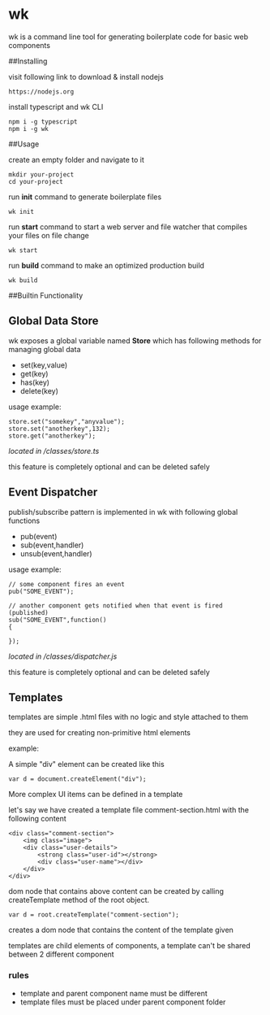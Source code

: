 # wk
wk is a command line tool for generating boilerplate code for basic web components


##Installing

visit following link to download & install nodejs

	https://nodejs.org


install typescript and wk CLI

	npm i -g typescript
	npm i -g wk


##Usage

create an empty folder and navigate to it

	mkdir your-project
	cd your-project

run **init** command to generate boilerplate files
	
	wk init

run **start** command to start a web server and file watcher that compiles your files on file change

	wk start

run **build** command to make an optimized production build

	wk build

##Builtin Functionality

## Global Data Store
wk exposes a global variable named **Store** which has following methods for managing global data

- set(key,value)
- get(key)
- has(key)
- delete(key)

usage example:

	store.set("somekey","anyvalue");
	store.set("anotherkey",132);
	store.get("anotherkey");

*located in /classes/store.ts*

this feature is completely optional and can be deleted safely

## Event Dispatcher
publish/subscribe pattern is implemented in wk with following global functions

- pub(event)
- sub(event,handler)
- unsub(event,handler)
	
usage example:

	// some component fires an event
	pub("SOME_EVENT");

	// another component gets notified when that event is fired (published)
	sub("SOME_EVENT",function()
	{

	});

*located in /classes/dispatcher.js*

this feature is completely optional and can be deleted safely

## Templates
templates are simple .html files with no logic and style attached to them

they are used for creating non-primitive html elements

example:

A simple "div" element can be created like this

    var d = document.createElement("div");
    
More complex UI items can be defined in a template

let's say we have created a template file comment-section.html with the following content

	<div class="comment-section">
		<img class="image">
		<div class="user-details">
			<strong class="user-id"></strong>
			<div class="user-name"></div>        
		</div>
	</div>
  
  
dom node that contains above content can be created by calling createTemplate method of the root object.

    var d = root.createTemplate("comment-section");
    
creates a dom node that contains the content of the template given

templates are child elements of components, a template can't be shared between 2 different component

### rules

- template and parent component name must be different
- template files must be placed under parent component folder
